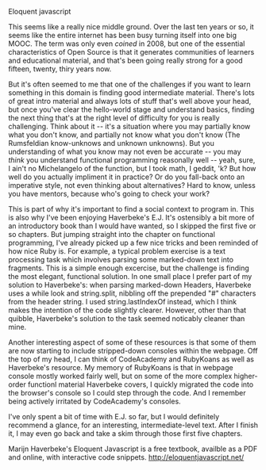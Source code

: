 
Eloquent javascript

This seems like a really nice middle ground. Over the last ten years or so, it seems like the entire internet has been busy turning itself into one big MOOC. The term was only even *coined* in 2008, but one of the essential characteristics of Open Source is that it generates communities of learners and educational material, and that's been going really strong for a good fifteen, twenty, thiry years now. 

But it's often seemed to me that one of the challenges if you want to learn something in this domain is finding good intermediate material. There's lots of great intro material and always lots of stuff that's well above your head, but once you've clear the hello-world stage and understand basics, finding the next thing that's at the right level of difficulty for you is really challenging. Think about it -- it's a situation where you may partially know what you don't know, and partially not know what you don't know (The Rumsfeldian know-unknows and unknown unknowns). But you understanding of what you know may not even be accurate -- you may *think* you understand functional programming reasonally well -- yeah, sure, I ain't no Michelangelo of the function, but I took math, I geddit, 'k? But how well do you actually impliment it in practice? Or do you fall-back onto an imperative style, not even thinking about alternatives? Hard to know, unless you have mentors, because who's going to check your work? 

This is part of why it's important to find a social context to program in. This is also why I've been enjoying Haverbeke's E.J. It's ostensibly a bit more of an introductory book than I would have wanted, so I skipped the first five or so chapters. But jumping straight into the chapter on functional programming, I've already picked up a few nice tricks and been reminded of how nice Ruby is. For example, a typical problem exercise is a text processing task which involves parsing some marked-down text into fragments. This is a simple enough excercise, but the challenge is finding the most elegant, functional solution. In one small place I prefer part of my solution to Haverbeke's: when parsing marked-down Headers, Haverbeke uses a while look and string.split, nibbling off the prepended "#" characters from the header string. I used string.lastIndexOf instead, which I think makes the intention of the code slightly clearer. However, other than that quibble, Haverbeke's solution to the task seemed noticably cleaner than mine. 

Another interesting aspect of some of these resources is that some of them are now starting to include stripped-down consoles within the webpage. Off the top of my head, I can think of CodeAcademy and RubyKoans as well as Haverbeke's resource. My memory of RubyKoans is that in webpage console mostly worked fairly well, but on some of the more complex higher-order functionl material Haverbeke covers, I quickly migrated the code into the browser's console so I could step through the code. And I remember being actively irritated by CodeAcademy's consoles.

I've only spent a bit of time with E.J. so far, but I would definitely recommend a glance, for an interesting, intermediate-level text. After I finish it, I may even go back and take a skim through those first five chapters.  

Marijn Haverbeke's Eloquent Javascript is a free textbook, availble as a PDF and online, with interactive code snippets.
http://eloquentjavascript.net/